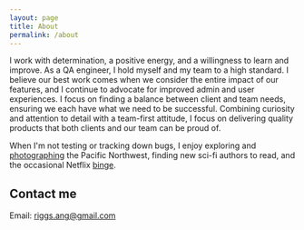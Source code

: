 ```yaml
---
layout: page
title: About
permalink: /about
---
```

<div class='add-pad'>

<p>I work with determination, a positive energy, and a willingness to learn and improve. As a QA engineer, I hold myself and my team to a high standard. I believe our best work comes when we consider the entire impact of our features, and I continue to advocate for improved admin and user experiences. I focus on finding a balance between client and team needs, ensuring we each have what we need to be successful. Combining curiosity and attention to detail with a team-first attitude, I focus on delivering quality products that both clients and our team can be proud of.</p>

<p>When I'm not testing or tracking down bugs, I enjoy exploring and <a class='res-link' href="https://angelariggs.exposure.co/" target="_blank">photographing</a> the Pacific Northwest, finding new sci-fi authors to read, and the occasional Netflix <a class='res-link' href="https://en.wikipedia.org/wiki/Battlestar_Galactica_(2004_TV_series)" target="_blank">binge</a>.</p>

<h2 class='about-sec-title'>Contact me</h2>

<p>Email: <a class='res-link' href='riggs.ang@gmail.com'>riggs.ang@gmail.com</a></p>

</div>